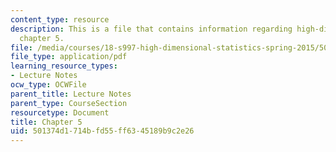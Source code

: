 ```yaml
---
content_type: resource
description: This is a file that contains information regarding high-dimensional statistics
  chapter 5.
file: /media/courses/18-s997-high-dimensional-statistics-spring-2015/501374d1714bfd55ff6345189b9c2e26_MIT18_S997S15_Chapter5.pdf
file_type: application/pdf
learning_resource_types:
- Lecture Notes
ocw_type: OCWFile
parent_title: Lecture Notes
parent_type: CourseSection
resourcetype: Document
title: Chapter 5
uid: 501374d1-714b-fd55-ff63-45189b9c2e26
---
```


